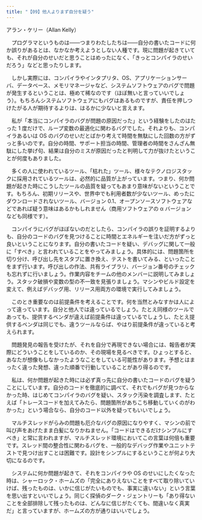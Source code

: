 ```yaml
---
title: "【09】他人よりまず自分を疑う"
---
```



アラン・ケリー（Allan Kelly）


　プログラマというものは——つまりわたしたちは——自分の書いたコードに何か誤りがあるとは、なかなか考えようとしない人種です。現に問題が起きていても、それが自分のせいだと思うことはめったになく、「きっとコンパイラのせいだろう」などと思ったりします。

　しかし実際には、コンパイラやインタプリタ、OS、アプリケーションサーバ、データベース、メモリマネージャなど、システムソフトウェアのバグで問題が発生するということは、極めて稀なのです（ほぼ無いと言っていいでしょう）。もちろんシステムソフトウェアにもバグはあるものですが、責任を押しつけたがる人が期待するよりは、はるかに少ないと言えます。

　私が「本当にコンパイラのバグが問題の原因だった」という経験をしたのはたった 1 度だけで、ループ変数の最適化に関わるバグでした。それよりも、コンパイラあるいは OS のバグのせいだとばかり考えて時間を無駄にした回数の方がずっと多いのです。自分の時間、サポート担当の時間、管理者の時間をさんざん無駄にした挙げ句、結果は自分のミスが原因だったと判明して力が抜けたということが何度もありました。

　多くの人に使われているツール、「枯れた」ツール、様々なテクノロジスタックに採用されているツールは、必然的に品質が上がっています。つまり、何か問題が起きた時にこうしたツールの品質を疑ってもあまり意味がないということです。もちろん、初期リリースや、世界中でも利用者数が少ないツール、めったにダウンロードされないツール、バージョン 0.1、オープンソースソフトウェアなどであれば疑う意味はあるかもしれません（商用ソフトウェアの α バージョンなども同様です）。

　コンパイラにバグがほぼないのだとしたら、コンパイラの誤りを証明するよりも、自分のコードのバグを見つけることに時間とエネルギーを注いだ方がずっと良いということになります。自分の書いたコードを疑い、デバッグに関して一般に「すべき」と言われていることをやってみましょう。具体的には、問題箇所を切り分け、呼び出し先をスタブに置き換え、テストを書いてみる、といったことをまず行います。呼び出しの作法、共有ライブラリ、バージョン番号のチェックも忘れずに行いましょう。作業内容をチームの他のメンバーに説明してみましょう。スタック破損や変数の型の不一致を見張りましょう。マシンやビルド設定を変えて、例えばデバッグ用、リリース用両方の環境で実行してみましょう。

　このとき重要なのは前提条件を考えることです。何を当然とみなすかは人によって違っています。自分と他人では違っているでしょう。たとえ同様のツールであっても、提供するベンダが違えば前提条件は違っているでしょうし、たとえ提供するベンダは同じでも、違うツールならば、やはり前提条件が違っていると考えられます。

　問題発見の報告を受けたが、それを自分で再現できない場合には、報告者が実際にどういうことをしているのか、その現場を見るべきです。ひょっとすると、あなたが想像もしなかったようなことをしている可能性があります。予想とはまったく違った発想、違った順番で行動していることがあり得るのです。

　私は、何か問題が起きた時には必ず真っ先に自分の書いたコードのバグを疑うことにしています。自分のコードを徹底的に調べて、それでもバグが見つからなかった時、はじめてコンパイラのバグを疑い、スタック汚染を調査します、たとえば「トレースコードを加えてみたら、問題箇所があちこち移動していくのがわかった」という場合なら、自分のコード以外を疑ってもいいでしょう。

　マルチスレッドがらみの問題も厄介なバグの原因になりやすく、マシンの前で叫び声をあげたまま白髪になりかねません。「コードはできるだけシンプルにすべき」と常に言われますが、マルチスレッド環境においてこの言葉は何倍も重要です。スレッド間の整合性に関わるバグを、一般的なデバッグ作業やユニットテストで見つけ出すことは困難です。設計をシンプルにするということが何より大切になるのです。

　システムに何か問題が起きて、それをコンパイラや OS のせいにしたくなった時は、シャーロック・ホームズの「完全にありえないことをすべて取り除いていけば、残ったものは、いかに信じがたいものでも、事実に違いない」という言葉を思い出すといいでしょう。同じく探偵のダーク・ジェントリーも「あり得ないことを全部排除して残ったものは、どんなに信じがたくても、間違いなく真実だ」と言っていますが、ホームズの方が通りはいいでしょう。
